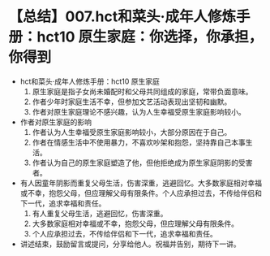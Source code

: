 # 【总结】007.hct和菜头·成年人修炼手册：hct10 原生家庭：你选择，你承担，你得到

-   hct和菜头·成年人修炼手册：hct10 原生家庭
    1.  原生家庭是指子女尚未婚配时和父母共同组成的家庭，常带负面意味。
    2.  作者少年时家庭生活不幸，但参加文艺活动表现出坚韧和幽默。
    3.  作者对原生家庭理论不感兴趣，认为人生幸福受原生家庭影响较小。
-   作者对原生家庭的影响
    1.  作者认为人生幸福受原生家庭影响较小，大部分原因在于自己。
    2.  作者在情感生活中不使用暴力，不喜欢吵架和抱怨，坚持靠自己本事生活。
    3.  作者认为自己的原生家庭塑造了他，但他拒绝成为原生家庭阴影的受害者。
-   有人因童年阴影而重复父母生活，伤害深重，逃避回忆。大多数家庭相对幸福或不幸，抱怨父母，但应理解父母有限条件。个人应承担过去，不传给伴侣和下一代，追求幸福和责任。
    1.  有人重复父母生活，逃避回忆，伤害深重。
    2.  大多数家庭相对幸福或不幸，抱怨父母，但应理解父母有限条件。
    3.  个人应承担过去，不传给伴侣和下一代，追求幸福和责任。
-   讲述结束，鼓励留言或提问，分享给他人。祝福并告别，期待下一讲。 